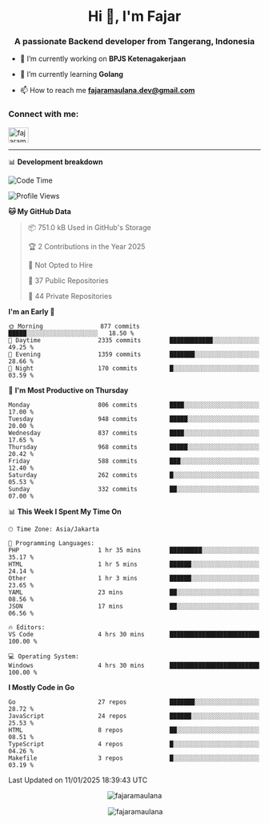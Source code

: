 <h1 align="center">Hi 👋, I'm Fajar</h1>
<h3 align="center">A passionate Backend developer from Tangerang, Indonesia</h3>

<!-- <p align="left"> <img src="https://komarev.com/ghpvc/?username=fajaramaulana&label=Profile%20views&color=0e75b6&style=flat" alt="fajaramaulana" /> </p> -->

- 🔭 I’m currently working on **BPJS Ketenagakerjaan**

- 🌱 I’m currently learning **Golang**

- 📫 How to reach me **fajaramaulana.dev@gmail.com**

<h3 align="left">Connect with me:</h3>
<p align="left">
<a href="https://linkedin.com/in/fajar-agus-maulana-73533a180/" target="blank"><img align="center" src="https://raw.githubusercontent.com/rahuldkjain/github-profile-readme-generator/master/src/images/icons/Social/linked-in-alt.svg" alt="fajaramaulana" height="30" width="40" /></a>
</p>

-------

📊 **Development breakdown**
<!--START_SECTION:waka-->
![Code Time](http://img.shields.io/badge/Code%20Time-2%2C549%20hrs%2058%20mins-blue)

![Profile Views](http://img.shields.io/badge/Profile%20Views-0-blue)

**🐱 My GitHub Data** 

> 📦 751.0 kB Used in GitHub's Storage 
 > 
> 🏆 2 Contributions in the Year 2025
 > 
> 🚫 Not Opted to Hire
 > 
> 📜 37 Public Repositories 
 > 
> 🔑 44 Private Repositories 
 > 
**I'm an Early 🐤** 

```text
🌞 Morning                877 commits         █████░░░░░░░░░░░░░░░░░░░░   18.50 % 
🌆 Daytime                2335 commits        ████████████░░░░░░░░░░░░░   49.25 % 
🌃 Evening                1359 commits        ███████░░░░░░░░░░░░░░░░░░   28.66 % 
🌙 Night                  170 commits         █░░░░░░░░░░░░░░░░░░░░░░░░   03.59 % 
```
📅 **I'm Most Productive on Thursday** 

```text
Monday                   806 commits         ████░░░░░░░░░░░░░░░░░░░░░   17.00 % 
Tuesday                  948 commits         █████░░░░░░░░░░░░░░░░░░░░   20.00 % 
Wednesday                837 commits         ████░░░░░░░░░░░░░░░░░░░░░   17.65 % 
Thursday                 968 commits         █████░░░░░░░░░░░░░░░░░░░░   20.42 % 
Friday                   588 commits         ███░░░░░░░░░░░░░░░░░░░░░░   12.40 % 
Saturday                 262 commits         █░░░░░░░░░░░░░░░░░░░░░░░░   05.53 % 
Sunday                   332 commits         ██░░░░░░░░░░░░░░░░░░░░░░░   07.00 % 
```


📊 **This Week I Spent My Time On** 

```text
🕑︎ Time Zone: Asia/Jakarta

💬 Programming Languages: 
PHP                      1 hr 35 mins        █████████░░░░░░░░░░░░░░░░   35.17 % 
HTML                     1 hr 5 mins         ██████░░░░░░░░░░░░░░░░░░░   24.14 % 
Other                    1 hr 3 mins         ██████░░░░░░░░░░░░░░░░░░░   23.65 % 
YAML                     23 mins             ██░░░░░░░░░░░░░░░░░░░░░░░   08.56 % 
JSON                     17 mins             ██░░░░░░░░░░░░░░░░░░░░░░░   06.56 % 

🔥 Editors: 
VS Code                  4 hrs 30 mins       █████████████████████████   100.00 % 

💻 Operating System: 
Windows                  4 hrs 30 mins       █████████████████████████   100.00 % 
```

**I Mostly Code in Go** 

```text
Go                       27 repos            ███████░░░░░░░░░░░░░░░░░░   28.72 % 
JavaScript               24 repos            ██████░░░░░░░░░░░░░░░░░░░   25.53 % 
HTML                     8 repos             ██░░░░░░░░░░░░░░░░░░░░░░░   08.51 % 
TypeScript               4 repos             █░░░░░░░░░░░░░░░░░░░░░░░░   04.26 % 
Makefile                 3 repos             █░░░░░░░░░░░░░░░░░░░░░░░░   03.19 % 
```




 Last Updated on 11/01/2025 18:39:43 UTC
<!--END_SECTION:waka-->
<p align="center"><img align="center" src="https://github-readme-stats.vercel.app/api/top-langs?username=fajaramaulana&show_icons=true&locale=en&layout=compact" alt="fajaramaulana" /></p>

<p align="center">&nbsp;<img align="center" src="https://github-readme-stats.vercel.app/api?username=fajaramaulana&show_icons=true&locale=en" alt="fajaramaulana" /></p>
